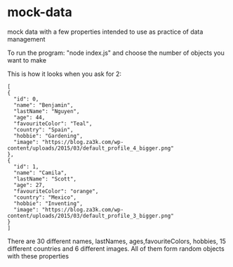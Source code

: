 # mock-data
mock data with a few properties intended to use as practice of data management

To run the program: "node index.js" and choose the number of objects you want to make


This is how it looks when you ask for 2:

  ```
[
  {
    "id": 0,
    "name": "Benjamin",
    "lastName": "Nguyen",
    "age": 44,
    "favouriteColor": "Teal",
    "country": "Spain",
    "hobbie": "Gardening",
    "image": "https://blog.za3k.com/wp-content/uploads/2015/03/default_profile_4_bigger.png"
  },
  {
    "id": 1,
    "name": "Camila",
    "lastName": "Scott",
    "age": 27,
    "favouriteColor": "orange",
    "country": "Mexico",
    "hobbie": "Inventing",
    "image": "https://blog.za3k.com/wp-content/uploads/2015/03/default_profile_3_bigger.png"
  }
]
  ```
  
  There are 30 different names, lastNames, ages,favouriteColors, hobbies, 15 different countries and 6 different images. All of them form random objects with these properties 
